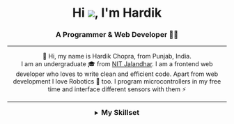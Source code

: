 <h1 align="center">Hi <img src="https://media.giphy.com/media/hvRJCLFzcasrR4ia7z/giphy.gif" width="30px">, I'm Hardik</h1>
<h3 align="center">A Programmer & Web Developer 👨‍💻 </h3>

---

<p align="center">
    👋 Hi, my name is Hardik Chopra, from Punjab, India. <br />
    I am an undergraduate 🎓 from <a href="https://www.nitj.ac.in/">NIT Jalandhar</a>.
    I am a frontend web developer who loves to write clean and efficient code. 
    Apart from web development I love Robotics 🤖 too. I program microcontrollers in my free time and interface different sensors with them ⚡ 
</p>
<hr />

<details>
<summary align="center"><h3 style="display: inline;">My Skillset</h3></summary>
<h4 align="center">Languages / Libraries I Know </h4>
<p align="center">
<img align="center" width="30" height="30" alt="javascript" title = "javascript"  src="https://raw.githubusercontent.com/github/explore/80688e429a7d4ef2fca1e82350fe8e3517d3494d/topics/javascript/javascript.png">&nbsp;
<img align="center" width="30" height="30" alt="react" title = "react"  src="https://raw.githubusercontent.com/github/explore/80688e429a7d4ef2fca1e82350fe8e3517d3494d/topics/react/react.png">&nbsp;
<img align="center" width="30" height="30" alt="nodejJS" title = "nodeJS"  src="https://raw.githubusercontent.com/github/explore/80688e429a7d4ef2fca1e82350fe8e3517d3494d/topics/nodejs/nodejs.png">&nbsp;
<img align="center" alt="nextjs" title = "nextjs" src="https://raw.githubusercontent.com/devicons/devicon/master/icons/nextjs/nextjs-original.svg" alt="nextjs" width="30" height="30"/> 
<img align="center" width="30" height="30" alt="html" title = "html" src="https://raw.githubusercontent.com/github/explore/80688e429a7d4ef2fca1e82350fe8e3517d3494d/topics/html/html.png">&nbsp;
<img align="center" width="30" height="30" alt="css" title = "css"  src="https://raw.githubusercontent.com/github/explore/80688e429a7d4ef2fca1e82350fe8e3517d3494d/topics/css/css.png">&nbsp;
<img align="center" width="30" height="30" alt="SASS" title = "SASS"   src="https://raw.githubusercontent.com/github/explore/80688e429a7d4ef2fca1e82350fe8e3517d3494d/topics/sass/sass.png">&nbsp;
<img align="center" width="30" height="30" alt="C" title = "C" src="https://github.com/devicons/devicon/blob/master/icons/c/c-original.svg">&nbsp;
<img align="center" width="30" height="30" alt="C++" title = "C++" src="https://github.com/devicons/devicon/blob/master/icons/cplusplus/cplusplus-original.svg">&nbsp;
<img align="center" src="https://raw.githubusercontent.com/devicons/devicon/master/icons/arduino/arduino-original.svg" alt="arduino" width="30" height="30" alt="Arduino" title = "Arduino"/> 

</p>
<h4 align="center">Tools I use</h4>
<p align="center">
<img align="center" src="https://raw.githubusercontent.com/devicons/devicon/master/icons/linux/linux-original.svg" alt="linux" width="30" height="30" alt="Ubuntu" title = "Ubuntu"/> 
<img align="center" width="30" height="30" alt="Git" title = "Git" src="https://github.com/devicons/devicon/blob/master/icons/git/git-original.svg">&nbsp;
<img align="center" width="30" height="30" alt="postgres" title = "postgres"  src="https://raw.githubusercontent.com/github/explore/80688e429a7d4ef2fca1e82350fe8e3517d3494d/topics/postgresql/postgresql.png">&nbsp;
</p>
<hr />

<!-- Statistics Section
<details align="center">
  <summary align="center"><h3>Let's see some Stats<h3></summary>
	<p align="center">
  </p>
-->
<p align="center">
<h3 align="center">Let's Connect </h3>
<p align="center"> 
<a href="mailto:hardikchopra242@gmail.com"><img height="25" align="center" src="https://img.shields.io/badge/-Email-white?style=flat-square&logo=Gmail&logoColor=red"></a>&nbsp;
<a href="https://www.linkedin.com/in/hardik-chopra-62b6771a8/"><img height="25" align="center" src="https://img.shields.io/badge/-Linkedin-blue?style=flat-square&logo=Linkedin&logoColor=white"></a>&nbsp;
<a href="https://dev.to/hardikchopra242"><img height="25" align="center" src="https://img.shields.io/badge/-Dev.to-white?style=flat-square&logo=Dev.to&logoColor=black"></a>&nbsp;
</p>
</p>
<br /> <br />
</details>
               
	       
<!-- Hyperlinks -->
[leetcode]:https://leetcode.com/hardikchopra242/
[linkedin]: https://www.linkedin.com/in/hardik-chopra-62b6771a8/
[hackerrank]: https://www.hackerrank.com/hardikchopra242
[codechef]: https://www.codechef.com/users/hardik_chopra
[devto]: https://dev.to/hardikchopra242

<!--
Other Platforms Badges
<a href="https://leetcode.com/hardikchopra242/"><img height="25" align="center" src="https://img.shields.io/badge/-Leetcode-black?style=flat-square&logo=Leetcode&logoColor=yellow"></a>&nbsp;
<a href="https://auth.geeksforgeeks.org/user/hardikchopra242/practice/"><img height="25" align="center" src="https://img.shields.io/badge/-GeekforGeeks-white?style=flat-square&logo=Geeksforgeeks&logoColor=54B86B"></a>&nbsp;
<a href="https://www.hackerrank.com/hardikchopra242/"><img height="25" align="center" src="https://img.shields.io/badge/-Hackerrank-5FC867?style=flat-square&logo=Hackerrank&logoColor=black"></a>&nbsp;
<a href="https://www.codechef.com/users/hardik_chopra"><img height="25" align="center" src="https://img.shields.io/badge/-Codechef-white?style=flat-square&logo=Codechef&logoColor=713C1D"></a>&nbsp;
	
GIFs
"https://media.giphy.com/media/QssGEmpkyEOhBCb7e1/giphy.gif" 
"https://media.giphy.com/media/hvRJCLFzcasrR4ia7z/giphy.gif"
"https://media.giphy.com/media/QssGEmpkyEOhBCb7e1/giphy.gif"
"https://raw.githubusercontent.com/abhisheknaiidu/abhisheknaiidu/master/code.gif"
-->
